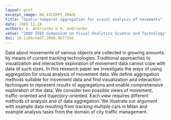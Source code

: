 ```yaml
---
layout: post
excerpt_image: NO_EXCERPT_IMAGE
title: "Spatio-temporal aggregation for visual analysis of movements"
date: 2008-11-18
authors: G. Andrienko & N. Andrienko
venue: "2008 IEEE Symposium on Visual Analytics Science and Technology"
doi: 10.1109/VAST.2008.4677356
---
```

Data about movements of various objects are collected in growing amounts by means of current tracking technologies. Traditional approaches to visualization and interactive exploration of movement data cannot cope with data of such sizes. In this research paper we investigate the ways of using aggregation for visual analysis of movement data. We define aggregation methods suitable for movement data and find visualization and interaction techniques to represent results of aggregations and enable comprehensive exploration of the data. We consider two possible views of movement, traffic-oriented and trajectory-oriented. Each view requires different methods of analysis and of data aggregation. We illustrate our argument with example data resulting from tracking multiple cars in Milan and example analysis tasks from the domain of city traffic management.
